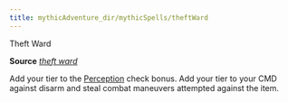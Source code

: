 ```yaml
---
title: mythicAdventure_dir/mythicSpells/theftWard
---
```

Theft Ward

**Source** [_theft ward_](advancedRaceGuid_dir/featuredRaces/tengus#_theft-ward)

Add your tier to the [Perception](skill_dir/perception#_perception) check bonus. Add your tier to your CMD against disarm and steal combat maneuvers attempted against the item.


